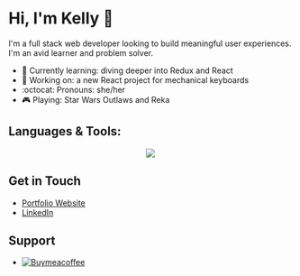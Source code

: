 # Hi, I'm Kelly 👋

I'm a full stack web developer looking to build meaningful user experiences.  I'm an avid learner and problem solver.

- 🌱 Currently learning: diving deeper into Redux and React
- 🔧 Working on: a new React project for mechanical keyboards
- :octocat: Pronouns: she/her
- 🎮 Playing: Star Wars Outlaws and Reka

## Languages & Tools:
<p align="center">
  <a href=https://skillicons.dev">
    <img src="https://skillicons.dev/icons?i=html,css,js,express,nodejs,react,mongodb,bootstrap,aws,netlify,npm,github,vscode" />
  </a>
</p>

## Get in Touch
- [Portfolio Website](https://kellys.dev)
- [LinkedIn](https://www.linkedin.com/in/kellysdev/)

## Support
- [![Buymeacoffee](https://badgen.net/badge/icon/buymeacoffee?icon=buymeacoffee&label)](https://www.buymeacoffee.com/kellysdev)
